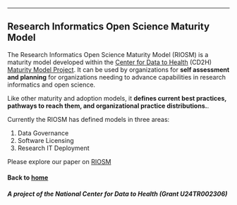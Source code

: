 ---
## Research Informatics Open Science Maturity Model 

The Research Informatics Open Science Maturity Model (RIOSM) is a maturity model developed within the [Center for Data to Health](https://github.com/data2health) (CD2H) [Maturity Model Project](https://github.com/data2health/maturity-model). It can be used by organizations for  **self assessment and planning** for organizations needing to advance capabilities in research informatics and open science. 

Like other maturity and adoption models, it **defines current best practices, pathways to reach them, and organizational practice distributions.**. 
  
Currently the RIOSM has defined models in three areas: 

1. Data Governance
2. Software Licensing 
3. Research IT Deployment

Please explore our paper on [RIOSM](https://drive.google.com/open?id=1_d9WOmZxJsq6fvwktyI0a7EZT3fLMDh9) 


#### Back to [home](https://data2health.github.io/maturity-model/)

##### A project of the National Center for Data to Health (Grant U24TR002306)
